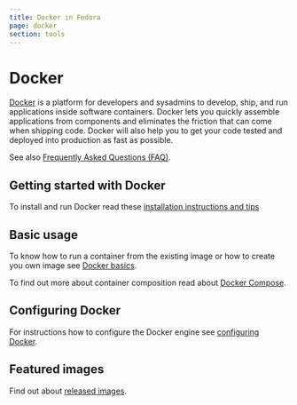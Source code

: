 ```yaml
---
title: Docker in Fedora
page: docker
section: tools
---
```


# Docker

[Docker](https://www.docker.com) is a platform for developers and sysadmins to develop, ship, and run applications inside software containers. Docker lets you quickly assemble applications from components and eliminates the friction that can come when shipping code. Docker will also help you to get your code tested and deployed into production as fast as possible.

See also [Frequently Asked Questions (FAQ)](http://docs.docker.com/misc/faq).

## Getting started with Docker

To install and run Docker read these [installation instructions and tips](/tools/docker/docker-1.html)

## Basic usage

To know how to run a container from the existing image or how to create you own image see [Docker basics](/tools/docker/docker-2.html).

To find out more about container composition read about [Docker Compose](/tools/docker/compose.html).

## Configuring Docker

For instructions how to configure the Docker engine see [configuring Docker](/tools/docker/docker-3.html).

## Featured images

Find out about [released images](/tools/docker/docker-4.html).
